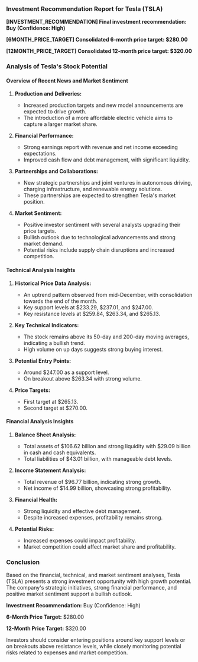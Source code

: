### Investment Recommendation Report for Tesla (TSLA)

**[INVESTMENT_RECOMMENDATION] Final investment recommendation: Buy (Confidence: High)**

**[6MONTH_PRICE_TARGET] Consolidated 6-month price target: $280.00**

**[12MONTH_PRICE_TARGET] Consolidated 12-month price target: $320.00**

### Analysis of Tesla's Stock Potential

#### **Overview of Recent News and Market Sentiment**

1. **Production and Deliveries:**
   - Increased production targets and new model announcements are expected to drive growth.
   - The introduction of a more affordable electric vehicle aims to capture a larger market share.

2. **Financial Performance:**
   - Strong earnings report with revenue and net income exceeding expectations.
   - Improved cash flow and debt management, with significant liquidity.

3. **Partnerships and Collaborations:**
   - New strategic partnerships and joint ventures in autonomous driving, charging infrastructure, and renewable energy solutions.
   - These partnerships are expected to strengthen Tesla's market position.

4. **Market Sentiment:**
   - Positive investor sentiment with several analysts upgrading their price targets.
   - Bullish outlook due to technological advancements and strong market demand.
   - Potential risks include supply chain disruptions and increased competition.

#### **Technical Analysis Insights**

1. **Historical Price Data Analysis:**
   - An uptrend pattern observed from mid-December, with consolidation towards the end of the month.
   - Key support levels at $233.29, $237.01, and $247.00.
   - Key resistance levels at $259.84, $263.34, and $265.13.

2. **Key Technical Indicators:**
   - The stock remains above its 50-day and 200-day moving averages, indicating a bullish trend.
   - High volume on up days suggests strong buying interest.

3. **Potential Entry Points:**
   - Around $247.00 as a support level.
   - On breakout above $263.34 with strong volume.

4. **Price Targets:**
   - First target at $265.13.
   - Second target at $270.00.

#### **Financial Analysis Insights**

1. **Balance Sheet Analysis:**
   - Total assets of $106.62 billion and strong liquidity with $29.09 billion in cash and cash equivalents.
   - Total liabilities of $43.01 billion, with manageable debt levels.

2. **Income Statement Analysis:**
   - Total revenue of $96.77 billion, indicating strong growth.
   - Net income of $14.99 billion, showcasing strong profitability.

3. **Financial Health:**
   - Strong liquidity and effective debt management.
   - Despite increased expenses, profitability remains strong.

4. **Potential Risks:**
   - Increased expenses could impact profitability.
   - Market competition could affect market share and profitability.

### Conclusion

Based on the financial, technical, and market sentiment analyses, Tesla (TSLA) presents a strong investment opportunity with high growth potential. The company's strategic initiatives, strong financial performance, and positive market sentiment support a bullish outlook.

**Investment Recommendation:** Buy (Confidence: High)

**6-Month Price Target:** $280.00

**12-Month Price Target:** $320.00

Investors should consider entering positions around key support levels or on breakouts above resistance levels, while closely monitoring potential risks related to expenses and market competition.